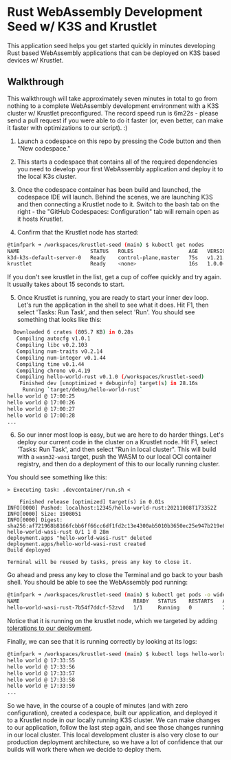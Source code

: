 # Rust WebAssembly Development Seed w/ K3S and Krustlet

This application seed helps you get started quickly in minutes developing Rust based WebAssembly applications
that can be deployed on K3S based devices w/ Krustlet.

## Walkthrough

This walkthrough will take approximately seven minutes in total to go from nothing to a complete WebAssembly development environment with a K3S cluster w/ Krustlet preconfigured. The record speed run is 6m22s - please send a pull request if you were able to do it faster (or, even better, can make it faster with optimizations to our script). :)

1. Launch a codespace on this repo by pressing the Code button and then "New codespace."

2. This starts a codespace that contains all of the required dependencies you need to develop your first WebAssembly application and deploy it to the local K3s cluster.

3. Once the codespace container has been build and launched, the codespace IDE will launch. Behind the scenes, we are launching K3S and then connecting a Krustlet node to it. Switch to the bash tab on the right - the "GitHub Codespaces: Configuration" tab will remain open as it hosts Krustlet.

4. Confirm that the Krustlet node has started:

```bash
@timfpark ➜ /workspaces/krustlet-seed (main) $ kubectl get nodes
NAME                       STATUS   ROLES                  AGE   VERSION
k3d-k3s-default-server-0   Ready    control-plane,master   75s   v1.21.3+k3s1
krustlet                   Ready    <none>                 16s   1.0.0-alpha.1
```

If you don't see krustlet in the list, get a cup of coffee quickly and try again. It usually takes about 15 seconds to start.

5. Once Krustlet is running, you are ready to start your inner dev loop. Let's run the application in the shell to see what it does. Hit F1, then select 'Tasks: Run Task', and then select 'Run'. You should see something that looks like this:

```bash
  Downloaded 6 crates (805.7 KB) in 0.28s
   Compiling autocfg v1.0.1
   Compiling libc v0.2.103
   Compiling num-traits v0.2.14
   Compiling num-integer v0.1.44
   Compiling time v0.1.44
   Compiling chrono v0.4.19
   Compiling hello-world-rust v0.1.0 (/workspaces/krustlet-seed)
    Finished dev [unoptimized + debuginfo] target(s) in 28.16s
     Running `target/debug/hello-world-rust`
hello world @ 17:00:25
hello world @ 17:00:26
hello world @ 17:00:27
hello world @ 17:00:28
...
```

6. So our inner most loop is easy, but we are here to do harder things. Let's deploy our current code in the cluster on a Krustlet node. Hit F1, select 'Tasks: Run Task', and then select "Run in local cluster". This will build with a `wasm32-wasi` target, push the WASM to our local OCI container registry, and then do a deployment of this to our locally running cluster.

You should see something like this:

```
> Executing task: .devcontainer/run.sh <

    Finished release [optimized] target(s) in 0.01s
INFO[0000] Pushed: localhost:12345/hello-world-rust:20211008T173352Z
INFO[0000] Size: 1908051
INFO[0000] Digest: sha256:af721968b8166fcbb6ff66cc6df1fd2c13e4300ab5010b3650ec25e947b219e8
hello-world-wasi-rust 0/1 1 0 28m
deployment.apps "hello-world-wasi-rust" deleted
deployment.apps/hello-world-wasi-rust created
Build deployed

Terminal will be reused by tasks, press any key to close it.
```

Go ahead and press any key to close the Terminal and go back to your bash shell. You should be able to see the WebAssembly pod running:

```bash
@timfpark ➜ /workspaces/krustlet-seed (main) $ kubectl get pods -o wide
NAME                                     READY   STATUS    RESTARTS   AGE     IP       NODE       NOMINATED NODE   READINESS GATES
hello-world-wasi-rust-7b54f7ddcf-52zvd   1/1     Running   0          2m13s   <none>   krustlet   <none>           <none>
```

Notice that it is running on the krustlet node, which we targeted by adding [tolerations to our deployment](deploy/codespace.yaml).

Finally, we can see that it is running correctly by looking at its logs:

```bash
@timfpark ➜ /workspaces/krustlet-seed (main) $ kubectl logs hello-world-wasi-rust-7b54f7ddcf-52zvd
hello world @ 17:33:55
hello world @ 17:33:56
hello world @ 17:33:57
hello world @ 17:33:58
hello world @ 17:33:59
...
```

So we have, in the course of a couple of minutes (and with zero configuration), created a codespace, built our application, and deployed it to a Krustlet node in our locally running K3S cluster. We can make changes to our application, follow the last step again, and see those changes running in our local cluster. This local development cluster is also very close to our production deployment architecture, so we have a lot of confidence that our builds will work there when we decide to deploy them.
